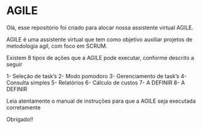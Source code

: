 # AGILE

Olá, esse repositório foi criado para alocar nossa assistente virtual AGILE.

AGILE é uma assistente virtual que tem como objetivo auxiliar projetos de metodologia agil, com foco em SCRUM.

Existem 8 tipos de ações que a AGILE pode executar, conforme descrito a seguir

1-	Seleção de task’s
2-	Modo pomodoro
3-	Gerenciamento de task’s
4-	Consulta simples
5-	Relatórios 
6-	Cálculo de custos
7-  A DEFINIR
8-  A DEFINIR

Leia atentamente o manual de instruções para que a AGILE seja executada corretamente

Obrigado!!
